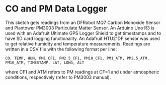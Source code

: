 # CO and PM Data Logger
This sketch gets readings from an DFRobot MQ7 Carbon Monoxide Sensor 
and Plantower PM3003 Particulate Matter Sensor. An Arduino Uno R3 is used
with an Adafruit Ultimate GPS Logger Shield to get timestamps and to have SD card 
logging functionality. An Adafruit HTU21DF sensor was used to get relative humidity
and temperature measurements. Readings are written in a CSV file with the following
format per line:

`CO, TEMP, HUM, PM1_CF1, PM2.5_CF1, PM10_CF1, PM1_ATM, PM2.5_ATM, PM10_ATM, TIMESTAMP, LAT, LONG, ALT`

where CF1 and ATM refers to PM readings at CF=1 and under atmospheric
conditions, respectively (refer to PM3003 manual).
